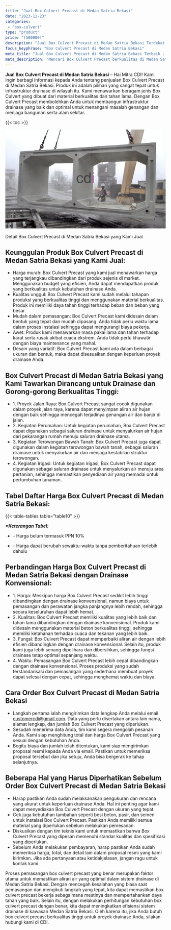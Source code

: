 ```yaml
---
title: "Jual Box Culvert Precast di Medan Satria Bekasi"
date: "2023-12-23"
categories:
 - "box-culvert"
type: "product"
price: "[500000]"
description: "Jual Box Culvert Precast di Medan Satria Bekasi Terdekat. Box Culvert Precast ini merupakan pilihan prima dalam proyek pembangunan sebagai bahan infrastruktur yang handal dan unggul. Segera dapatkan informasi detail."
focus_keyphrase: "Box Culvert Precast di Medan Satria Bekasi"
meta_title: "Jual Box Culvert Precast di Medan Satria Bekasi Terbaik - CDI"
meta_description: "Mencari Box Culvert Precast berkualitas di Medan Satria Bekasi? Kami adalah solusi tepat dengan penawaran kompetitif. Klik untuk penawaran istimewa."
---
```


**Jual Box Culvert Precast di Medan Satria Bekasi** – Hai Mitra CDI! Kami ingin berbagi informasi kepada Anda tentang penjualan Box Culvert Precast di Medan Satria Bekasi. Produk ini adalah pilihan yang sangat tepat untuk infrastruktur drainase di wilayah itu. Kami menawarkan beragam jenis Box Culvert yang dibuat dari material berkualitas dan tahan lama. Dengan Box Culvert Precast membolehkan Anda untuk membangun infrastruktur drainase yang baik dan optimal untuk menangani masalah genangan dan menjaga bangunan serta alam sekitar.

{{< toc >}}

![Jual Box Culvert Precast di Medan Satria Bekasi](/images/box-culvert/box-culvert-13.jpg)

Detail Box Culvert Precast di Medan Satria Bekasi yang Kami Jual 

## Keunggulan Produk Box Culvert Precast di Medan Satria Bekasi yang Kami Jual:

*   Harga murah: Box Culvert Precast yang kami jual menawarkan harga yang terjangkau dibandingkan dari produk sejenis di market. Menggunakan budget yang efisien, Anda dapat mendapatkan produk yang berkualitas untuk kebutuhan drainase Anda.
*   Kualitas unggul: Box Culvert Precast kami sudah melalui tahapan produksi yang berkualitas tinggi dan menggunakan material berkualitas. Produk ini memiliki daya tahan tinggi terhadap beban dan beban yang besar.
*   Mudah dalam pemasangan: Box Culvert Precast kami didesain dalam bentuk yang tepat dan mudah dipasang. Anda tidak perlu waktu lama dalam proses instalasi sehingga dapat mengurangi biaya pekerja.
*   Awet: Produk kami menawarkan masa pakai lama dan tahan terhadap karat serta rusak akibat cuaca ekstrem. Anda tidak perlu khawatir dengan biaya maintenance yang mahal.
*   Desain yang variatif: Box Culvert Precast kami ada dalam berbagai ukuran dan bentuk, maka dapat disesuaikan dengan keperluan proyek drainase Anda.

## Box Culvert Precast di Medan Satria Bekasi yang Kami Tawarkan Dirancang untuk Drainase dan Gorong-gorong Berkualitas Tinggi:

*   1\. Proyek Jalan Raya: Box Culvert Precast sangat cocok digunakan dalam proyek jalan raya, karena dapat menyimpan aliran air hujan dengan baik sehingga mencegah terjadinya genangan air dan banjir di jalan.
*   2\. Kegiatan Perumahan: Untuk kegiatan perumahan, Box Culvert Precast dapat digunakan sebagai saluran drainase untuk menyalurkan air hujan dari pekarangan rumah menuju saluran drainase utama.
*   3\. Kegiatan Terowongan Bawah Tanah: Box Culvert Precast juga dapat digunakan dalam kegiatan terowongan bawah tanah, sebagai saluran drainase untuk menyalurkan air dan menjaga kestabilan struktur terowongan.
*   4\. Kegiatan Irigasi: Untuk kegiatan irigasi, Box Culvert Precast dapat digunakan sebagai saluran drainase untuk menyalurkan air menuju area pertanian, sehingga memastikan penyediaan air yang memadai untuk pertumbuhan tanaman.

## Tabel Daftar Harga Box Culvert Precast di Medan Satria Bekasi:

{{< table-tables table="table10" >}}

**_\*Keterangan Tabel:_**

*   \- Harga belum termasuk PPN 10%

*   \- Harga dapat berubah sewaktu-waktu tanpa pemberitahuan terlebih dahulu

## Perbandingan Harga Box Culvert Precast di Medan Satria Bekasi dengan Drainase Konvensional:

*   1\. Harga: Meskipun harga Box Culvert Precast sedikit lebih tinggi dibandingkan dengan drainase konvensional, namun biaya untuk pemasangan dan perawatan jangka panjangnya lebih rendah, sehingga secara keseluruhan dapat lebih hemat.
*   2\. Kualitas: Box Culvert Precast memiliki kualitas yang lebih baik dan tahan lama dibandingkan dengan drainase konvensional. Produk kami didesain menggunakan material beton berkualitas tinggi, sehingga memiliki ketahanan terhadap cuaca dan tekanan yang lebih baik.
*   3\. Fungsi: Box Culvert Precast dapat memperbaiki aliran air dengan lebih efisien dibandingkan dengan drainase konvensional. Selain itu, produk kami juga lebih senang dipelihara dan dibersihkan, sehingga fungsi drainase tetap optimal sepanjang waktu.
*   4\. Waktu: Pemasangan Box Culvert Precast lebih cepat dibandingkan dengan drainase konvensional. Proses produksi yang sudah terstandarisasi dan pemasangan yang sederhana membuat proyek dapat selesai dengan cepat, sehingga menghemat waktu dan biaya.

## Cara Order Box Culvert Precast di Medan Satria Bekasi

*   Langkah pertama ialah mengirimkan data lengkap Anda melalui email customercdi@gmail.com. Data yang perlu disertakan antara lain nama, alamat lengkap, dan jumlah Box Culvert Precast yang diperlukan.
*   Sesudah menerima data Anda, tim kami segera mengolah pesanan Anda. Kami siap menghitung total dan harga Box Culvert Precast yang sesuai dengan kebutuhan Anda.
*   Begitu biaya dan jumlah telah ditentukan, kami siap mengirimkan proposal resmi kepada Anda via email. Pastikan untuk memeriksa proposal tersebut dan jika setuju, Anda bisa bergerak ke tahap selanjutnya.

## Beberapa Hal yang Harus Diperhatikan Sebelum Order Box Culvert Precast di Medan Satria Bekasi

*   Harap pastikan Anda sudah melaksanakan pengukuran dan rencana yang akurat untuk keperluan drainase Anda. Hal ini penting agar kami dapat menyediakan Box Culvert Precast dengan ukuran yang tepat.
*   Cek juga kebutuhan tambahan seperti besi beton, pasir, dan semen untuk instalasi Box Culvert Precast. Pastikan Anda memiliki semua material yang diperlukan sebelum melakukan pemesanan.
*   Diskusikan dengan tim teknis kami untuk memastikan bahwa Box Culvert Precast yang dipesan memenuhi standar kualitas dan spesifikasi yang diperlukan.
*   Sebelum Anda melakukan pembayaran, harap pastikan Anda sudah memeriksa harga, total, dan detail lain dalam proposal resmi yang kami kirimkan. Jika ada pertanyaan atau ketidakjelasan, jangan ragu untuk kontak kami.

Proses pemasangan box culvert precast yang benar merupakan faktor utama untuk memastikan aliran air yang optimal dalam sistem drainase di Medan Satria Bekasi. Dengan mencegah kesalahan yang biasa saat pemasangan dan mengikuti langkah yang tepat, kita dapat memastikan box culvert precast bekerja sebagaimana mestinya dan mempertahankan daya tahan yang baik. Selain itu, dengan melakukan perhitungan kebutuhan box culvert precast dengan benar, kita dapat meningkatkan efisiensi sistem drainase di kawasan Medan Satria Bekasi. Oleh karena itu, jika Anda butuh box culvert precast berkualitas tinggi untuk proyek drainase Anda, silakan hubungi kami di CDI.